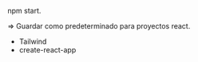 npm start.

=> Guardar como predeterminado para proyectos react. 
  - Tailwind 
  - create-react-app